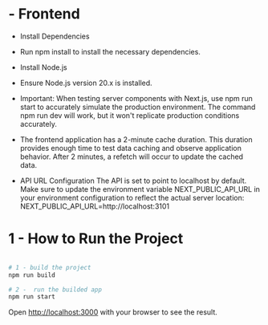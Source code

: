 # - Frontend 
- Install Dependencies
- Run npm install to install the necessary dependencies.
- Install Node.js
- Ensure Node.js version 20.x is installed.
- Important: When testing server components with Next.js, use npm run start to accurately simulate the production environment. The command npm run dev will work, but it won't replicate production conditions accurately.

- The frontend application has a 2-minute cache duration. This duration provides enough time to test data caching and observe application behavior. After 2 minutes, a refetch will occur to update the cached data.

- API URL Configuration
The API is set to point to localhost by default. 
Make sure to update the environment variable NEXT_PUBLIC_API_URL in your environment configuration to reflect the actual server location:
NEXT_PUBLIC_API_URL=http://localhost:3101



# 1 - How to Run the Project

```bash
 
# 1 - build the project
npm run build

# 2 -  run the builded app
npm run start

```

Open [http://localhost:3000](http://localhost:3000) with your browser to see the result.

 
